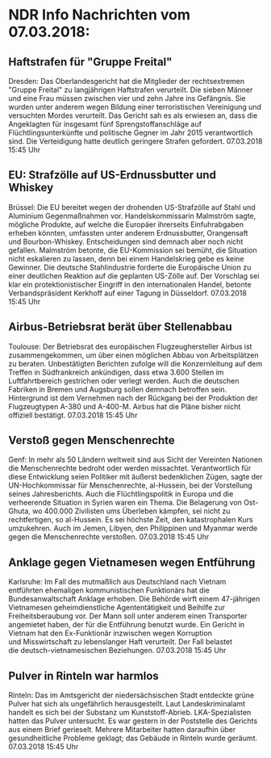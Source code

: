 # NDR Info Nachrichten vom 07.03.2018:


## Haftstrafen für "Gruppe Freital"
Dresden:    Das Oberlandesgericht hat die Mitglieder der rechtsextremen "Gruppe Freital" zu langjährigen Haftstrafen verurteilt. Die sieben Männer und eine Frau müssen zwischen vier und zehn Jahre ins Gefängnis. Sie wurden unter anderem wegen Bildung einer terroristischen Vereinigung und versuchten Mordes verurteilt. Das Gericht sah es als erwiesen an, dass die Angeklagten für insgesamt fünf Sprengstoffanschläge auf Flüchtlingsunterkünfte und politische Gegner im Jahr 2015 verantwortlich sind. Die Verteidigung hatte deutlich geringere Strafen gefordert. 07.03.2018 15:45 Uhr 

## EU: Strafzölle auf US-Erdnussbutter und Whiskey
Brüssel: Die EU bereitet wegen der drohenden US-Strafzölle auf Stahl und Aluminium Gegenmaßnahmen vor. Handelskommissarin Malmström sagte, mögliche Produkte, auf welche die Europäer ihrerseits Einfuhrabgaben  erheben könnten, umfassten unter anderem Erdnussbutter, Orangensaft und Bourbon-Whiskey. Entscheidungen sind demnach aber noch nicht gefallen. Malmström betonte, die EU-Kommission sei bemüht, die Situation nicht eskalieren zu lassen, denn bei einem Handelskrieg gebe es keine Gewinner. Die deutsche Stahlindustrie forderte die Europäische Union zu einer deutlichen Reaktion auf die geplanten US-Zölle auf. Der Vorschlag sei klar ein protektionistischer Eingriff in den internationalen Handel, betonte Verbandspräsident Kerkhoff auf einer Tagung in Düsseldorf. 07.03.2018 15:45 Uhr 

## Airbus-Betriebsrat berät über Stellenabbau
Toulouse: Der Betriebsrat des europäischen Flugzeughersteller Airbus ist zusammengekommen, um über einen möglichen Abbau von Arbeitsplätzen zu beraten. Unbestätigten Berichten zufolge will die Konzernleitung auf dem Treffen in Südfrankreich ankündigen, dass etwa 3.600 Stellen im Luftfahrtbereich gestrichen oder verlegt werden. Auch die deutschen Fabriken in Bremen und Augsburg sollen demnach betroffen sein. Hintergrund ist dem Vernehmen nach der Rückgang bei der Produktion der Flugzeugtypen A-380 und A-400-M. Airbus hat die Pläne bisher nicht offiziell bestätigt. 07.03.2018 15:45 Uhr 

## Verstoß gegen Menschenrechte
Genf: In mehr als 50 Ländern weltweit sind aus Sicht der Vereinten Nationen die Menschenrechte bedroht oder werden missachtet. Verantwortlich für diese Entwicklung seien Politiker mit äußerst bedenklichen Zügen, sagte der UN-Hochkommissar für Menschenrechte, al-Hussein, bei der Vorstellung seines Jahresberichts. Auch die Flüchtlingspolitik in Europa und die verheerende Situation in Syrien waren ein Thema. Die Belagerung von Ost-Ghuta, wo 400.000 Zivilisten ums Überleben kämpfen, sei nicht zu rechtfertigen, so al-Hussein. Es sei höchste Zeit, den katastrophalen Kurs umzukehren. Auch im Jemen, Libyen, den Philippinen und Myanmar werde gegen die Menschenrechte verstoßen. 07.03.2018 15:45 Uhr 

## Anklage gegen Vietnamesen wegen Entführung
Karlsruhe: Im Fall des mutmaßlich aus Deutschland nach Vietnam entführten ehemaligen kommunistischen Funktionärs hat die Bundesanwaltschaft Anklage erhoben. Die Behörde wirft einem 47-jährigen Vietnamesen geheimdienstliche Agententätigkeit und Beihilfe zur Freiheitsberaubung vor. Der Mann soll unter anderem einen Transporter angemietet haben, der für die Entführung benutzt wurde. Ein Gericht in Vietnam hat den Ex-Funktionär inzwischen wegen Korruption und Misswirtschaft zu lebenslanger Haft verurteilt. Der Fall belastet die deutsch-vietnamesischen Beziehungen. 07.03.2018 15:45 Uhr 

## Pulver in Rinteln war harmlos
Rinteln: Das im Amtsgericht der niedersächsischen Stadt entdeckte grüne Pulver hat sich als ungefährlich herausgestellt. Laut Landeskriminalamt handelt es sich bei der Substanz um Kunststoff-Abrieb. LKA-Spezialisten hatten das Pulver untersucht. Es war gestern in der Poststelle des Gerichts aus einem Brief gerieselt. Mehrere Mitarbeiter hatten daraufhin über gesundheitliche Probleme geklagt; das Gebäude in Rinteln wurde geräumt. 07.03.2018 15:45 Uhr 

